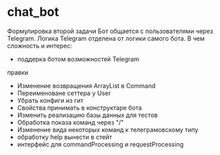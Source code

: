 # chat_bot
Формулировка второй задачи
Бот общается с пользователями через Telegram. 
Логика Telegram отделена от логики самого бота.
В чем сложность и интерес:
- поддерка ботом возможностей Telegram 


правки
- Изменение возвращения ArrayList в Command
- Переименоване сеттера у User
- Убрать конфиги из гит
- Свойства принимать в конструктаре бота
- Изменить реализацию базы данных для тестов
- Обработка показа команд через "/"
- Изменение вида некоторых команд к телеграмовскому типу
- обработку help вынести в стейт
- интерфейс для commandProcessing и requestProcessing